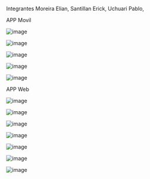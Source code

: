 Integrantes
Moreira Elian,
Santillan Erick,
Uchuari Pablo,

APP Movil


![image](https://github.com/Clarks1223/prueba2Bimestre/assets/117754080/3562b751-13e5-4983-aa24-f49eb7549b4e)


![image](https://github.com/Clarks1223/prueba2Bimestre/assets/117754080/ad4ef33e-613e-4f40-b9b4-722793c13eff)


![image](https://github.com/Clarks1223/prueba2Bimestre/assets/117754080/bcfcbe3a-ced0-400c-8765-95a45b412514)


![image](https://github.com/Clarks1223/prueba2Bimestre/assets/117754080/8c353c51-a5b7-4178-a9a8-343318c3f829)


![image](https://github.com/Clarks1223/prueba2Bimestre/assets/117754080/a6470eb8-1828-4731-be35-269c0653773a)


APP Web


![image](https://github.com/Clarks1223/prueba2Bimestre/assets/117754080/75038d2b-ee22-42a5-b8cf-72a9705cb679)


![image](https://github.com/Clarks1223/prueba2Bimestre/assets/117754080/cce0393d-7678-4247-a666-f616d8a6b14b)


![image](https://github.com/Clarks1223/prueba2Bimestre/assets/117754080/9277ac99-9b21-4dc7-afb0-3c3dfe09ae5d)


![image](https://github.com/Clarks1223/prueba2Bimestre/assets/117754080/7eb69e9d-c173-43f5-940d-4149577220fa)


![image](https://github.com/Clarks1223/prueba2Bimestre/assets/117754080/a13d0684-e2ba-4490-9ed5-67aea6d9b221)


![image](https://github.com/Clarks1223/prueba2Bimestre/assets/117754080/91dbc1a9-09be-42f6-91e4-add9a86c92c4)


![image](https://github.com/Clarks1223/prueba2Bimestre/assets/117754080/82bdfcbb-9117-460b-9b53-091231b5bd57)
